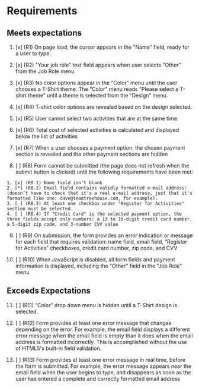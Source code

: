 # Requirements

## Meets expectations 

  1. [x] (R1) On page load, the cursor appears in the "Name" field, ready for a user to type.

  2. [x] (R2) "Your job role" text field appears when user selects "Other" from the Job Role menu

  3. [x] (R3) No color options appear in the “Color” menu until the user chooses a T-Shirt theme. The “Color” menu reads “Please select a T-shirt theme” until a theme is selected from the “Design” menu.

  4. [x] (R4) T-shirt color options are revealed based on the design selected.

  5. [x] (R5) User cannot select two activities that are at the same time.

  6. [x] (R6) Total cost of selected activities is calculated and displayed below the list of activities

  7. [x] (R7) When a user chooses a payment option, the chosen payment section is revealed and the other payment sections are hidden

  8. [ ] (R8) Form cannot be submitted (the page does not refresh when the submit button is clicked) until the following requirements have been met:

    1. [x] (R8.1) Name field isn’t blank
    2. [*] (R8.2) Email field contains validly formatted e-mail address: (doesn’t have to check that it's a real e-mail address, just that it's formatted like one: dave@teamtreehouse.com, for example).
    3. [ ] (R8.3) At least one checkbox under "Register for Activities" section must be selected.
    4. [ ] (R8.4) If "Credit Card" is the selected payment option, the three fields accept only numbers: a 13 to 16-digit credit card number, a 5-digit zip code, and 3-number CVV value

  9. [ ] (R9) On submission, the form provides an error indication or message for each field that requires validation: name field, email field, “Register for Activities” checkboxes, credit card number, zip code, and CVV

  10. [ ] (R10) When JavaScript is disabled, all form fields and payment information is displayed, including the "Other" field in the "Job Role" menu

## Exceeds Expectations

  11. [ ] (R11) “Color” drop down menu is hidden until a T-Shirt design is selected.

  12. [ ] (R12) Form provides at least one error message that changes depending on the error. For example, the email field displays a different error message when the email field is empty than it does when the email address is formatted incorrectly. This is accomplished without the use of HTML5's built-in field validation.

  13. [ ] (R13) Form provides at least one error message in real time, before the form is submitted. For example, the error message appears near the email field when the user begins to type, and disappears as soon as the user has entered a complete and correctly formatted email address
